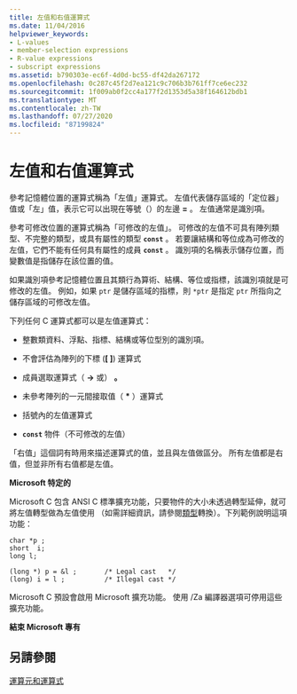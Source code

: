 ```yaml
---
title: 左值和右值運算式
ms.date: 11/04/2016
helpviewer_keywords:
- L-values
- member-selection expressions
- R-value expressions
- subscript expressions
ms.assetid: b790303e-ec6f-4d0d-bc55-df42da267172
ms.openlocfilehash: 0c287c45f2d7ea121c9c706b3b761ff7ce6ec232
ms.sourcegitcommit: 1f009ab0f2cc4a177f2d1353d5a38f164612bdb1
ms.translationtype: MT
ms.contentlocale: zh-TW
ms.lasthandoff: 07/27/2020
ms.locfileid: "87199824"
---
```

# <a name="l-value-and-r-value-expressions"></a>左值和右值運算式

參考記憶體位置的運算式稱為「左值」運算式。 左值代表儲存區域的「定位器」值或「左」值，表示它可以出現在等號（）的左邊 **=** 。 左值通常是識別項。

參考可修改位置的運算式稱為「可修改的左值」。 可修改的左值不可具有陣列類型、不完整的類型，或具有屬性的類型 **`const`** 。 若要讓結構和等位成為可修改的左值，它們不能有任何具有屬性的成員 **`const`** 。 識別項的名稱表示儲存位置，而變數值是指儲存在該位置的值。

如果識別項參考記憶體位置且其類行為算術、結構、等位或指標，該識別項就是可修改的左值。 例如，如果 `ptr` 是儲存區域的指標，則 `*ptr` 是指定 `ptr` 所指向之儲存區域的可修改左值。

下列任何 C 運算式都可以是左值運算式：

- 整數類資料、浮點、指標、結構或等位型別的識別項。

- 不會評估為陣列的下標 (**[ ]**) 運算式

- 成員選取運算式（ **->** 或） **。**

- 未參考陣列的一元間接取值（ <strong>\*</strong> ）運算式

- 括號內的左值運算式

- **`const`** 物件（不可修改的左值）

「右值」這個詞有時用來描述運算式的值，並且與左值做區分。 所有左值都是右值，但並非所有右值都是左值。

**Microsoft 特定的**

Microsoft C 包含 ANSI C 標準擴充功能，只要物件的大小未透過轉型延伸，就可將左值轉型做為左值使用  （如需詳細資訊，請參閱[類型](../c-language/type-cast-conversions.md)轉換）。下列範例說明這項功能：

```
char *p ;
short  i;
long l;

(long *) p = &l ;       /* Legal cast   */
(long) i = l ;          /* Illegal cast */
```

Microsoft C 預設會啟用 Microsoft 擴充功能。 使用 /Za 編譯器選項可停用這些擴充功能。

**結束 Microsoft 專有**

## <a name="see-also"></a>另請參閱

[運算元和運算式](../c-language/operands-and-expressions.md)
